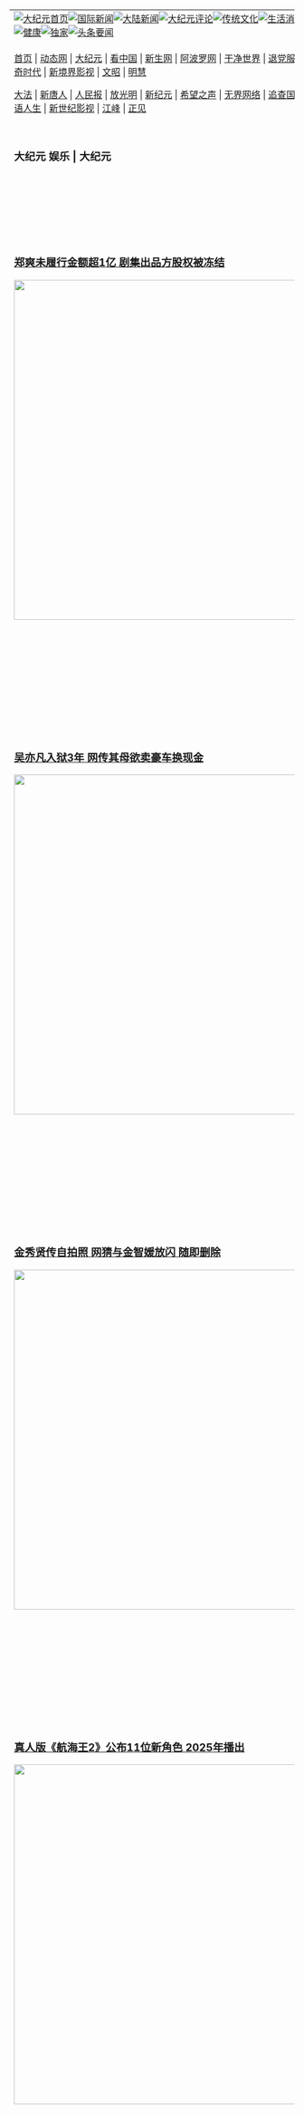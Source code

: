 <a name="1" id="1" target="_blank">&nbsp;</a> <span id="1">&nbsp;</span><table align=center border="0"><tr><td colspan="2" VALIGN=TOP><a href="https://github.com/1992513/djy/blob/master/gb/nf1351518.md#1"><img src="https://raw.githubusercontent.com/1992513/www/master/t/djy/1.jpg" title="大纪元首页" alt="大纪元首页"></a><a href="https://github.com/1992513/djy/blob/master/gb/n24hr.md#1"><img src="https://raw.githubusercontent.com/1992513/www/master/t/djy/3.jpg" title="国际新闻" alt="国际新闻"></a><a href="https://github.com/1992513/djy/blob/master/gb/nsc413.md#1"><img src="https://raw.githubusercontent.com/1992513/www/master/t/djy/4.jpg" title="大陆新闻" alt="大陆新闻"></a><a href="https://github.com/1992513/djy/blob/master/gb/news392.md#1"><img src="https://raw.githubusercontent.com/1992513/www/master/t/djy/5.jpg" title="大纪元评论" alt="大纪元评论"></a><a href="https://github.com/1992513/djy/blob/master/gb/news2007.md#1"><img src="https://raw.githubusercontent.com/1992513/www/master/t/djy/6.jpg" title="传统文化" alt="传统文化"></a><a href="https://github.com/1992513/djy/blob/master/gb/news2008.md#1"><img src="https://raw.githubusercontent.com/1992513/www/master/t/djy/7.jpg" title="生活消费" alt="生活消费"></a><a href="https://github.com/1992513/djy/blob/master/gb/ncyule.md#1"><img src="https://raw.githubusercontent.com/1992513/www/master/t/djy/8.jpg" title="娱乐休闲" alt="娱乐休闲"></a><a href="https://github.com/1992513/djy/blob/master/gb/nsc1002.md#1"><img src="https://raw.githubusercontent.com/1992513/www/master/t/djy/9.jpg" title="健康" alt="健康"></a><a href="https://github.com/1992513/djy/blob/master/gb/nf6092.md#1"><img src="https://raw.githubusercontent.com/1992513/www/master/t/djy/10a.jpg" title="独家" alt="独家"></a><a href="https://github.com/1992513/djy/blob/master/gb/nf4514.md#1"><img src="https://raw.githubusercontent.com/1992513/www/master/t/djy/12a.jpg" title="头条要闻" alt="头条要闻"></a></td></tr><tr><td colspan="2" VALIGN=TOP><p><a href="https://github.com/1992513/www/blob/master/README.md?cvejfqmq#1" target="_blank">首页</a> | <a href="https://d3bo5docy69ast.cloudfront.net/1?tqkqx" target="_blank">动态网</a> | <a href="https://dmt6yqw0je6jw.cloudfront.net/2?oesdmanet" target="_blank">大纪元</a> | <a href="https://dh48pl2d5tlkv.cloudfront.net/4?otxrmrsms" target="_blank">看中国</a> | <a href="https://d337p4rc38c0de.cloudfront.net/pHh5q?tjxwe" target="_blank">新生网</a> | <a href="https://d1fejrztdgsube.cloudfront.net/tktpt?vzrryn" target="_blank">阿波罗网</a> | <a href="https://dlp02mn13eakq.cloudfront.net/Mjpvu?szfrkq" target="_blank">干净世界</a> | <a href="https://d1ucfc2ix2o07u.cloudfront.net/10?lbgukuq" target="_blank">退党服务</a> | <a href="https://d282b678eon3c.cloudfront.net/Rffqf?ptggpc" target="_blank">明慧广播</a> | <a href="https://d3ap8ixfubqypf.cloudfront.net/nw9Vn?sbcmjb" target="_blank">传奇时代</a> | <a href="https://d124e4v75n9sum.cloudfront.net/AF9AG?mzonn" target="_blank">新境界影视</a> | <a href="https://d2vpfo96xp4pjo.cloudfront.net/zqMQA?rexnndwjd" target="_blank">文昭</a> | <a href="https://d14a0yccee2yym.cloudfront.net/7?pzpxvwiug" target="_blank">明慧</a></p><p><a href="https://d3myewunzonann.cloudfront.net/9?tibbvoy" target="_blank">大法</a> | <a href="https://d3caox32lipp7h.cloudfront.net/3?ktyfctd" target="_blank">新唐人</a> | <a href="https://dgk92ykceobaf.cloudfront.net/obAhT?cfvaiscvh" target="_blank">人民报</a> | <a href="https://d2r9hn1obbkp2q.cloudfront.net/xXNHu?zyfjqboro" target="_blank">放光明</a> | <a href="https://d3uam2jhpjrvu5.cloudfront.net/5?ulzegp" target="_blank">新纪元</a> | <a href="https://d377tzsbzf1wvt.cloudfront.net/6?kmicu" target="_blank">希望之声</a> | <a href="https://d1fejrztdgsube.cloudfront.net/11?ydbsi" target="_blank">无界网络</a> | <a href="https://d2iiqnrx4rrboe.cloudfront.net/Pueji?vhlhsq" target="_blank">追查国际</a> | <a href="https://d2wf95os3tobj4.cloudfront.net/16?lbkimacd" target="_blank">明慧之窗</a> | <a href="https://d3abchfok6e2j.cloudfront.net/LdvzZ?hphxgjvi" target="_blank">细语人生</a> | <a href="https://d21y52w6f35pla.cloudfront.net/fBn3r?wlkuna" target="_blank">新世纪影视</a> | <a href="https://d3uam2jhpjrvu5.cloudfront.net/PUWMb?rpskxsjj" target="_blank">江峰</a> | <a href="https://do0q2uqs2ncwe.cloudfront.net/8?zxahlii" target="_blank">正见</a></p></td></tr><tr><td width="626"><h3><p><strong>大纪元  娱乐 | 大纪元</strong></p></h3></td><td VALIGN=TOP rowspan=60><a href="https://d17xyw4ilzb7r2.cloudfront.net/video/play/1034.html" target="_blank"><img  src="https://raw.githubusercontent.com/1992513/djy/master/gb/300/gudianwu.jpg" title="神韵古典舞技巧表演" alt="神韵古典舞技巧表演"></a><br><a href="https://d17xyw4ilzb7r2.cloudfront.net/video/play/1154.html" target="_blank"><img  src="https://raw.githubusercontent.com/1992513/djy/master/gb/300/9ping.jpg" title="九评共产党" alt="九评共产党"></a><br><a href="https://d17xyw4ilzb7r2.cloudfront.net/video/play/1118.html" target="_blank"><img  src="https://raw.githubusercontent.com/1992513/djy/master/gb/300/communism.jpg" title="共产主义终极目的" alt="共产主义终极目的"></a><br><a href="https://d17xyw4ilzb7r2.cloudfront.net/video/play/1.html" target="_blank"><img  src="https://raw.githubusercontent.com/1992513/djy/master/gb/300/weihuo.jpg" title="中共的伪火骗局" alt="中共的伪火骗局"></a><br><a href="https://d17xyw4ilzb7r2.cloudfront.net/video/play/2.html" target="_blank"><img  src="https://raw.githubusercontent.com/1992513/djy/master/gb/300/changzhi.jpg" title="古今奇观 藏字石" alt="古今奇观 藏字石"></a><br><a href="https://d17xyw4ilzb7r2.cloudfront.net/video/play/1044.html" target="_blank"><img  src="https://raw.githubusercontent.com/1992513/djy/master/gb/300/tianan.jpg" title="通往天安门的旅程" alt="通往天安门的旅程"></a><br><a href="https://d17xyw4ilzb7r2.cloudfront.net/video/play/49.html" target="_blank"><img  src="https://raw.githubusercontent.com/1992513/djy/master/gb/300/weilai.jpg" title="未来人的神话" alt="未来人的神话"></a><br><a href="https://d17xyw4ilzb7r2.cloudfront.net/video/play/1216.html" target="_blank"><img  src="https://raw.githubusercontent.com/1992513/djy/master/gb/300/ji-zy.jpg" title="中共罪恶的活摘" alt="中共罪恶的活摘"></a><br><a href="https://d17xyw4ilzb7r2.cloudfront.net/video/play/1080.html" target="_blank"><img  src="https://raw.githubusercontent.com/1992513/djy/master/gb/300/huozhai.jpg" title="铁证如山" alt="铁证如山"></a><br><a href="https://d17xyw4ilzb7r2.cloudfront.net/video/play/149.html" target="_blank"><img  src="https://raw.githubusercontent.com/1992513/djy/master/gb/300/4ke.jpg" title="一家四口死于中共暴政" alt="一家四口死于中共暴政"></a><br><a href="https://d17xyw4ilzb7r2.cloudfront.net/video/play/150.html" target="_blank"><img  src="https://raw.githubusercontent.com/1992513/djy/master/gb/300/jie-di.jpg" title="─弟妹相继死于中共迫害" alt="─弟妹相继死于中共迫害"></a><br><a href="https://d17xyw4ilzb7r2.cloudfront.net/video/play/154.html" target="_blank"><img  src="https://raw.githubusercontent.com/1992513/djy/master/gb/300/ma-sj.jpg" title="她们许多已经被中共迫害至死" alt="她们许多已经被中共迫害至死"></a><br><a href="https://d17xyw4ilzb7r2.cloudfront.net/video/play/153.html" target="_blank"><img  src="https://raw.githubusercontent.com/1992513/djy/master/gb/300/shuan-cxl.jpg" title="双城血泪" alt="双城血泪"></a><br><a href="https://d17xyw4ilzb7r2.cloudfront.net/video/play/21.html" target="_blank"><img  src="https://raw.githubusercontent.com/1992513/djy/master/gb/300/wu-zbh.jpg" title="震撼人心的无罪辩护" alt="震撼人心的无罪辩护"></a><br><a href="https://d17xyw4ilzb7r2.cloudfront.net/video/play/158.html" target="_blank"><img  src="https://raw.githubusercontent.com/1992513/djy/master/gb/300/6c10-720.jpg" title="中共的迫害与掩盖" alt="中共的迫害与掩盖"></a><br><a href="https://d17xyw4ilzb7r2.cloudfront.net/video/play/30.html" target="_blank"><img  src="https://raw.githubusercontent.com/1992513/djy/master/gb/300/xian-z.jpg" title="中共官员的选择" alt="中共官员的选择"></a><br><a href="https://d17xyw4ilzb7r2.cloudfront.net/video/play/3.html" target="_blank"><img  src="https://raw.githubusercontent.com/1992513/djy/master/gb/300/1400l.jpg" title="剖析中共造假" alt="剖析中共造假"></a><br><a href="https://d17xyw4ilzb7r2.cloudfront.net/video/play/1103.html" target="_blank"><img  src="https://raw.githubusercontent.com/1992513/djy/master/gb/300/425.jpg" title="万人上访真相" alt="万人上访真相"></a><br><a href="https://d17xyw4ilzb7r2.cloudfront.net/video/play/121.html" target="_blank"><img  src="https://raw.githubusercontent.com/1992513/djy/master/gb/300/qing-h.jpg" title="被中共迫害的清华学子" alt="被中共迫害的清华学子"></a><br><a href="https://d17xyw4ilzb7r2.cloudfront.net/video/play/14.html" target="_blank"><img  src="https://raw.githubusercontent.com/1992513/djy/master/gb/300/jian-z513.jpg" title="见证五月十三日" alt="见证五月十三日"></a><br><a href="https://d17xyw4ilzb7r2.cloudfront.net/video/play/1096.html" target="_blank"><img  src="https://raw.githubusercontent.com/1992513/djy/master/gb/300/gongfu.jpg" title="功夫 寻道" alt="功夫 寻道"></a><br><a href="https://d17xyw4ilzb7r2.cloudfront.net/video/play/1104.html" target="_blank"><img  src="https://raw.githubusercontent.com/1992513/djy/master/gb/300/guangguimian.jpg" title="歌唱家人生奇迹" alt="歌唱家人生奇迹"></a><br><a href="https://d17xyw4ilzb7r2.cloudfront.net/video/play/163.html" target="_blank"><img  src="https://raw.githubusercontent.com/1992513/djy/master/gb/300/ming-jjy.jpg" title="名校精英的选择" alt="名校精英的选择"></a><br><a href="https://d17xyw4ilzb7r2.cloudfront.net/video/play/18.html" target="_blank"><img  src="https://raw.githubusercontent.com/1992513/djy/master/gb/300/yin-lj.jpg" title="音乐之家的故事" alt="音乐之家的故事"></a><br><a href="https://d17xyw4ilzb7r2.cloudfront.net/video/play/33.html" target="_blank"><img  src="https://raw.githubusercontent.com/1992513/djy/master/gb/300/ming-hsf.jpg" title="平凡中的不平凡" alt="平凡中的不平凡"></a><br><a href="https://github.com/1992513/www/blob/master/README.md?dfh#9" target="_blank"><img  src="https://raw.githubusercontent.com/1992513/djy/master/gb/300/yong-h.jpg" title="永恒的见证"  alt="永恒的见证"></a><br><a href="https://github.com/1992513/djy/blob/master/gb/13/9/29/n3974789.md?dfh#1" target="_blank"><img  src="https://raw.githubusercontent.com/1992513/djy/master/gb/300/shang-lnz.jpg" title="善良女子被中共投男牢"  alt="善良女子被中共投男牢"></a><br><a href="https://github.com/1992513/djy/blob/master/gb/16/3/16/n4663449.md?dfh#1" target="_blank"><img  src="https://raw.githubusercontent.com/1992513/djy/master/gb/300/huo-z3.jpg" title="警卫目击中共活摘"  alt="警卫目击中共活摘"></a><br><a href="https://github.com/1992513/djy/blob/master/gb/16/8/7/n8177641.md?dfh#1" target="_blank"><img  src="https://raw.githubusercontent.com/1992513/djy/master/gb/300/huo-z4.jpg" title="证人描述活摘恐怖"  alt="证人描述活摘恐怖"></a><br><a href="https://github.com/1992513/djy/blob/master/gb/10/4/19/n2881569.md?dfh#1" target="_blank"><img  src="https://raw.githubusercontent.com/1992513/djy/master/gb/300/huo-z1.jpg" title="揭开活摘器官黑幕"  alt="揭开活摘器官黑幕"></a><br><a href="https://github.com/1992513/djy/blob/master/gb/10/11/7/n3077476.md?dfh#1" target="_blank"><img  src="https://raw.githubusercontent.com/1992513/djy/master/gb/300/ma-ks.jpg" title="马克思的成魔之路"  alt="马克思的成魔之路"></a><br><a href="https://github.com/1992513/djy/blob/master/gb/18/5/10/n10381511.md?dfh#1" target="_blank"><img  src="https://raw.githubusercontent.com/1992513/djy/master/gb/300/st1.jpg" title="关注三亿人三退"  alt="关注三亿人三退"></a><br><a href="https://github.com/1992513/djy/blob/master/gb/18/3/21/n10237682.md?dfh#1" target="_blank"><img  src="https://raw.githubusercontent.com/1992513/djy/master/gb/300/jie-t.jpg" title="解体中共复兴中华"  alt="解体中共复兴中华"></a><br><a href="https://github.com/1992513/djy/blob/master/gb/9/2/9/n2422991.md?dfh#1" target="_blank"><img  src="https://raw.githubusercontent.com/1992513/djy/master/gb/300/gao-zs.jpg" title="中共迫害良心律师"  alt="中共迫害良心律师"></a><br><a href="https://github.com/1992513/djy/blob/master/gb/18/12/9/n10900044.md?dfh#1" target="_blank"><img  src="https://raw.githubusercontent.com/1992513/djy/master/gb/300/sj1.jpg" title="三百多万人举报江泽民"  alt="三百多万人举报江泽民"></a><br><a href="https://github.com/1992513/djy/blob/master/gb/18/8/28/n10672014.md?dfh#1" target="_blank"><img  src="https://raw.githubusercontent.com/1992513/djy/master/gb/300/sj2.jpg" title="这些官员为何起诉江泽民"  alt="这些官员为何起诉江泽民"></a><br><a href="https://github.com/1992513/djy/blob/master/gb/8/12/18/n2367165.md?dfh#1" target="_blank"><img  src="https://raw.githubusercontent.com/1992513/djy/master/gb/300/liangan.jpg" title="海峡两岸的强烈反差"  alt="海峡两岸的强烈反差"></a><br><a href="https://github.com/1992513/djy/blob/master/gb/15/12/10/n4593139.md?dfh#1" target="_blank"><img  src="https://raw.githubusercontent.com/1992513/djy/master/gb/300/jia-ndzl.jpg" title="加拿大总理的贺信"  alt="加拿大总理的贺信"></a><br><a href="https://github.com/1992513/djy/blob/master/gb/11/6/17/n3289382.md?dfh#1" target="_blank"><img  src="https://raw.githubusercontent.com/1992513/djy/master/gb/300/xiao-wd.jpg" title="探寻真相兼听则明"  alt="探寻真相兼听则明"></a><br><a href="https://github.com/1992513/djy/blob/master/gb/18/10/27/n10812623.md?dfh#1" target="_blank"><img  src="https://raw.githubusercontent.com/1992513/djy/master/gb/300/yindu.jpg" title="印度媒体报道东方"  alt="印度媒体报道东方"></a><br><a href="https://github.com/1992513/djy/blob/master/gb/18/6/9/n10469652.md?dfh#1" target="_blank"><img  src="https://raw.githubusercontent.com/1992513/djy/master/gb/300/xie-j.jpg" title="不一样的海外校园"  alt="不一样的海外校园"></a><br><a href="https://github.com/1992513/djy/blob/master/gb/7/4/5/n1669415.md?dfh#1" target="_blank"><img  src="https://raw.githubusercontent.com/1992513/djy/master/gb/300/li-up.jpg" title="从大师到徒弟的传奇"  alt="从大师到徒弟的传奇"></a><br><a href="https://github.com/1992513/djy/blob/master/gb/17/5/26/n9191512.md?dfh#1" target="_blank"><img  src="https://raw.githubusercontent.com/1992513/djy/master/gb/300/zfl2.jpg" title="亿万人与东方一本奇书"  alt="亿万人与东方一本奇书"></a><br><a href="https://github.com/1992513/djy/blob/master/gb/13/11/27/n4020290.md?dfh#1" target="_blank"><img  src="https://raw.githubusercontent.com/1992513/djy/master/gb/300/zhen-h.jpg" title="大陆见不到的震撼场面"  alt="大陆见不到的震撼场面"></a><br><a href="https://github.com/1992513/djy/blob/master/gb/15/7/17/n4482910.md?dfh#1" target="_blank"><img  src="https://raw.githubusercontent.com/1992513/djy/master/gb/300/dalu-sk.jpg" title="人心向善 大陆当初盛况"  alt="人心向善 大陆当初盛况"></a><br><a href="https://github.com/1992513/djy/blob/master/gb/19/1/5/n10955468.md?dfh#1" target="_blank"><img  src="https://raw.githubusercontent.com/1992513/djy/master/gb/300/zfl1.jpg" title="追寻真理 这书讲什么"  alt="追寻真理 这书讲什么"></a><br><a href="https://github.com/1992513/www/blob/master/README.md?dfh#1" target="_blank"><img  src="https://raw.githubusercontent.com/1992513/djy/master/gb/300/fq1.jpg" title="下载免费翻墙软件"  alt="下载免费翻墙软件"></a><br></td></tr>
<tr><td><h3><a href="https://github.com/1992513/djy/blob/master/gb/24/7/2/n14282430.md#1" target="_blank">郑爽未履行金额超1亿 剧集出品方股权被冻结</a><br></h3><a href="https://github.com/1992513/djy/blob/master/gb/24/7/2/n14282430.md#1" target="_blank"><img width="600" src="https://i.epochtimes.com/assets/uploads/2021/01/1907022241092563-600x400.jpg"></a></td></tr>
<tr><td><h3><a href="https://github.com/1992513/djy/blob/master/gb/24/7/2/n14282327.md#1" target="_blank">吴亦凡入狱3年 网传其母欲卖豪车换现金</a><br></h3><a href="https://github.com/1992513/djy/blob/master/gb/24/7/2/n14282327.md#1" target="_blank"><img width="600" src="https://i.epochtimes.com/assets/uploads/2023/07/id14041752-1911060836041487-600x400.jpg"></a></td></tr>
<tr><td><h3><a href="https://github.com/1992513/djy/blob/master/gb/24/7/2/n14282020.md#1" target="_blank">金秀贤传自拍照 网猜与金智媛放闪 随即删除</a><br></h3><a href="https://github.com/1992513/djy/blob/master/gb/24/7/2/n14282020.md#1" target="_blank"><img width="600" src="https://i.epochtimes.com/assets/uploads/2024/04/id14237546-240415091027100707-600x400.jpg"></a></td></tr>
<tr><td><h3><a href="https://github.com/1992513/djy/blob/master/gb/24/7/2/n14281918.md#1" target="_blank">真人版《航海王2》公布11位新角色 2025年播出</a><br></h3><a href="https://github.com/1992513/djy/blob/master/gb/24/7/2/n14281918.md#1" target="_blank"><img width="600" src="https://i.epochtimes.com/assets/uploads/2024/07/id14281942-20240702-mark-Netflix12-600x400.jpg"></a></td></tr>
<tr><td><h3><a href="https://github.com/1992513/djy/blob/master/gb/24/7/2/n14281765.md#1" target="_blank">IU时隔5年泰国巡演 再唱成名曲《Good Day》</a><br></h3><a href="https://github.com/1992513/djy/blob/master/gb/24/7/2/n14281765.md#1" target="_blank"><img width="600" src="https://i.epochtimes.com/assets/uploads/2024/04/id14220935-674544-600x400.jpg"></a></td></tr>
<tr><td><h3><p><strong>大纪元   娱乐要闻</strong></p></h3></td></tr><tr><td><h4>
<a href="https://github.com/1992513/djy/blob/master/gb/24/7/3/n14282645.md#1" target="_blank"><img width="195" src="https://i.epochtimes.com/assets/uploads/2023/10/id14092801-231011002639100707-320x200.jpg"></a>
<a href="https://github.com/1992513/djy/blob/master/gb/24/7/2/n14282401.md#1" target="_blank"><img width="195" src="https://i.epochtimes.com/assets/uploads/2019/01/GettyImages-459533568-320x200.jpg"></a>
<a href="https://github.com/1992513/djy/blob/master/gb/24/7/2/n14282207.md#1" target="_blank"><img width="195" src="https://i.epochtimes.com/assets/uploads/2023/10/id14086598-231002082923100707-320x200.jpg"></a>
<a href="https://github.com/1992513/djy/blob/master/gb/24/7/2/n14282126.md#1" target="_blank"><img width="195" src="https://i.epochtimes.com/assets/uploads/2024/07/id14282133-20240702PHO0118l-320x200.jpg"></a>
<a href="https://github.com/1992513/djy/blob/master/gb/24/7/2/n14281998.md#1" target="_blank"><img width="195" src="https://i.epochtimes.com/assets/uploads/2020/01/2001160559172384-ss1-320x200.jpg"></a>
<tr><td><h3><p><strong>大纪元娱乐休闲  影视评论</strong></p></h3></td></tr>
<tr><td><h4><a href="https://github.com/1992513/djy/blob/master/gb/24/7/2/n14282080.md#1" target="_blank"><img src="https://i.epochtimes.com/assets/uploads/2024/07/id14282086-692711-320x200.jpg"><br>《鬼灭之刃 柱训练篇》影评：高强度训练 为大战做热身</a></h4></td></tr>
<tr><td><h4><a href="https://github.com/1992513/djy/blob/master/gb/24/6/28/n14279550.md#1" target="_blank"><img src="https://i.epochtimes.com/assets/uploads/2024/06/id14279558-692105-320x200.jpg"><br>《非常家务事》影评：老板与妈妈谈恋爱 让女儿很头大</a></h4></td></tr>
<tr><td><h4><a href="https://github.com/1992513/djy/blob/master/gb/24/6/28/n14279240.md#1" target="_blank"><img src="https://i.epochtimes.com/assets/uploads/2024/06/id14279250-691915-320x200.jpg"><br>《名侦探柯南 100万美元的五棱星》影评：怪盗的目标这回是宝刀</a></h4></td></tr>
<tr><td><h3><p><strong>大纪元娱乐休闲  精彩图文</strong></p></h3></td></tr>
<tr><td><h4><a href="https://github.com/1992513/djy/blob/master/gb/24/6/29/n14279852.md#1" target="_blank"><img src="https://i.epochtimes.com/assets/uploads/2024/06/id14280257-20240629-mark-djy01-320x200.jpg"><br> 组图：第35届金曲奖星光大道 众星竞艳</a></h4></td></tr>
<tr><td><h4><a href="https://github.com/1992513/djy/blob/master/gb/24/5/16/n14251871.md#1" target="_blank"><img src="https://i.epochtimes.com/assets/uploads/2024/05/id14251888-20240516-TaiwanPlus-01-320x200.jpg"><br> 林柏宏当年青涩模样曝光 因一契机意外成演员</a></h4></td></tr>
<tr><td><h4><a href="https://github.com/1992513/djy/blob/master/gb/24/4/18/n14228780.md#1" target="_blank"><img src="https://i.epochtimes.com/assets/uploads/2024/04/id14228801-huge-gaoyuanyuan-320x200.jpg"><br> 与高圆圆携合拍新片走红毯 胡歌一举动获大赞</a></h4></td></tr>
<tr><td><h4><a href="https://github.com/1992513/djy/blob/master/gb/24/4/18/n14228807.md#1" target="_blank"><img src="https://i.epochtimes.com/assets/uploads/2024/04/id14228837-1804240514191487-320x200.jpg"><br> 4岁女儿装病不上学 陶嫚曼高EQ探出究竟</a></h4></td></tr>
</h4></td></tr><tr><td><h3><p><strong>大纪元娱乐休闲  最新文章</strong></p></h3></td></tr>
<tr><td><h4><a href="https://github.com/1992513/djy/blob/master/gb/24/7/2/n14282430.md#1" target="_blank">郑爽未履行金额超1亿 剧集出品方股权被冻结</a></h4></td></tr>
<tr><td><h4><a href="https://github.com/1992513/djy/blob/master/gb/24/7/2/n14282327.md#1" target="_blank">吴亦凡入狱3年 网传其母欲卖豪车换现金</a></h4></td></tr>
<tr><td><h4><a href="https://github.com/1992513/djy/blob/master/gb/24/7/2/n14282401.md#1" target="_blank">吴秀波公司再遭强制执行361万 累计近8亿</a></h4></td></tr>
<tr><td><h4><a href="https://github.com/1992513/djy/blob/master/gb/24/7/1/n14281728.md#1" target="_blank">被问赵又廷私下如何叫她 高圆圆回答笑翻全场</a></h4></td></tr>
<tr><td><h4><a href="https://github.com/1992513/djy/blob/master/gb/24/7/3/n14282645.md#1" target="_blank">ITZY结束北美巡回演唱 热泪感谢粉丝支持</a></h4></td></tr>
<tr><td><h4><a href="https://github.com/1992513/djy/blob/master/gb/24/7/2/n14282207.md#1" target="_blank">因首尔交通事故 李帝勋新片取消宣传活动</a></h4></td></tr>
<tr><td><h4><a href="https://github.com/1992513/djy/blob/master/gb/24/7/2/n14282020.md#1" target="_blank">金秀贤传自拍照 网猜与金智媛放闪 随即删除</a></h4></td></tr>
<tr><td><h4><a href="https://github.com/1992513/djy/blob/master/gb/24/7/2/n14281765.md#1" target="_blank">IU时隔5年泰国巡演 再唱成名曲《Good Day》</a></h4></td></tr>
<tr><td><h4><a href="https://github.com/1992513/djy/blob/master/gb/24/7/2/n14282125.md#1" target="_blank">《超人》片场照泄露 导演冈恩：无剧透问题</a></h4></td></tr>
<tr><td><h4><a href="https://github.com/1992513/djy/blob/master/gb/24/7/2/n14281978.md#1" target="_blank">《魔法坏女巫》与《海洋奇缘2》错开上映日</a></h4></td></tr>
<tr><td><h4><a href="https://github.com/1992513/djy/blob/master/gb/24/7/2/n14281918.md#1" target="_blank">真人版《航海王2》公布11位新角色 2025年播出</a></h4></td></tr>
<tr><td><h4><a href="https://github.com/1992513/djy/blob/master/gb/24/7/1/n14281483.md#1" target="_blank">金曲35收视出炉 杨淑喻张秀卿客台语演出最吸睛</a></h4></td></tr>
<tr><td><h4><a href="https://github.com/1992513/djy/blob/master/gb/24/7/3/n14282688.md#1" target="_blank">林志颖推新单曲 邀昔日“喂食”队友合作</a></h4></td></tr>
<tr><td><h4><a href="https://github.com/1992513/djy/blob/master/gb/24/7/2/n14282186.md#1" target="_blank">“顽童MJ116”小春开唱 大渊与彭小刀到场相挺</a></h4></td></tr>
<tr><td><h4><a href="https://github.com/1992513/djy/blob/master/gb/24/7/2/n14282125.md#1" target="_blank">《超人》片场照泄露 导演冈恩：无剧透问题</a></h4></td></tr>
<tr><td><h4><a href="https://github.com/1992513/djy/blob/master/gb/24/7/2/n14282126.md#1" target="_blank">遭控妨害性自主 贺军翔北检出庭：没做不礼貌行为</a></h4></td></tr>
<tr><td><h4><a href="https://github.com/1992513/djy/blob/master/gb/24/7/2/n14282080.md#1" target="_blank">《鬼灭之刃 柱训练篇》影评：高强度训练 为大战做热身</a></h4></td></tr>
<tr><td><h4><a href="https://github.com/1992513/djy/blob/master/gb/24/7/2/n14281998.md#1" target="_blank">田中千绘空运芒果礼盒回日本 妈妈又惊又喜</a></h4></td></tr>
<tr><td><h4><a href="https://github.com/1992513/djy/blob/master/gb/24/7/2/n14281918.md#1" target="_blank">真人版《航海王2》公布11位新角色 2025年播出</a></h4></td></tr>
<tr><td><h4><a href="https://github.com/1992513/djy/blob/master/gb/24/7/1/n14280987.md#1" target="_blank">《无职转生S2 Part2》影评：救母行动带来重大改变</a></h4></td></tr>
<tr><td><h4><a href="https://github.com/1992513/djy/blob/master/gb/24/7/3/n14282688.md#1" target="_blank">林志颖推新单曲 邀昔日“喂食”队友合作</a></h4></td></tr>
<tr><td><h4><a href="https://github.com/1992513/djy/blob/master/gb/24/7/2/n14282186.md#1" target="_blank">“顽童MJ116”小春开唱 大渊与彭小刀到场相挺</a></h4></td></tr>
<tr><td><h4><a href="https://github.com/1992513/djy/blob/master/gb/24/7/2/n14281901.md#1" target="_blank">告五人摘金后继续拼 巡回版图开至欧洲</a></h4></td></tr>
<tr><td><h4><a href="https://github.com/1992513/djy/blob/master/gb/24/7/1/n14281439.md#1" target="_blank">都柏林舞台故障 泰勒丝受困高台 舞伴救援</a></h4></td></tr>
<tr><td><h3><p><strong>大纪元娱乐休闲  一周热门</strong></p></h3></td></tr>
<tr><td><h4><a href="https://github.com/1992513/djy/blob/master/gb/24/6/29/n14280483.md#1" target="_blank">唐嫣探班刘亦菲 4岁女儿被对方的热情吓坏</a></h4></td></tr>
<tr><td><h4><a href="https://github.com/1992513/djy/blob/master/gb/24/6/28/n14279680.md#1" target="_blank">杨颖试水复出疑失败 节目头像被打马赛克</a></h4></td></tr>
<tr><td><h4><a href="https://github.com/1992513/djy/blob/master/gb/24/6/28/n14279240.md#1" target="_blank">《名侦探柯南 100万美元的五棱星》影评：怪盗的目标这回是宝刀</a></h4></td></tr>
<tr><td><h4><a href="https://github.com/1992513/djy/blob/master/gb/24/6/27/n14278909.md#1" target="_blank">黄子韬谈经纪人被抓：演唱会对我是一种阴影</a></h4></td></tr>
<tr><td><h4><a href="https://github.com/1992513/djy/blob/master/gb/24/6/29/n14279870.md#1" target="_blank">金曲35完整名单 歌王MC HotDog热狗歌后孙盛希</a></h4></td></tr>
<tr><td><h4><a href="https://github.com/1992513/djy/blob/master/gb/24/6/25/n14277316.md#1" target="_blank">为角色增重15公斤 黄晓明领奖时激动手抖</a></h4></td></tr>
<tr><td><h4><a href="https://github.com/1992513/djy/blob/master/gb/24/7/1/n14281648.md#1" target="_blank">那英感染带状疱疹 以半边脸妆容亮相《歌手》</a></h4></td></tr>
<tr><td><h4><a href="https://github.com/1992513/djy/blob/master/gb/24/6/26/n14278023.md#1" target="_blank">章子怡疑不满新片戏份被剪？受访片段引揣测</a></h4></td></tr>
<tr><td><h4><a href="https://github.com/1992513/djy/blob/master/gb/24/6/28/n14279550.md#1" target="_blank">《非常家务事》影评：老板与妈妈谈恋爱 让女儿很头大</a></h4></td></tr>
<tr><td><h4><a href="https://github.com/1992513/djy/blob/master/gb/24/6/27/n14278933.md#1" target="_blank">泰勒丝伦敦开唱遇飞虫入口 狂咳表情曝光</a></h4></td></tr>
<tr><td><h3><a href="https://github.com/1992513/djy/blob/master/gb/ncyule.md#1">上一页</a>&nbsp;&nbsp;1 &nbsp;&nbsp;<a href="https://github.com/1992513/djy/blob/master/gb/ncyule_2.md#1">2</a>&nbsp;&nbsp;<a href="https://github.com/1992513/djy/blob/master/gb/ncyule_3.md#1">3</a>&nbsp;&nbsp;<a href="https://github.com/1992513/djy/blob/master/gb/ncyule_4.md#1">4</a>&nbsp;&nbsp;<a href="https://github.com/1992513/djy/blob/master/gb/ncyule_5.md#1">5</a>&nbsp;&nbsp;<a href="https://github.com/1992513/djy/blob/master/gb/ncyule_6.md#1">6</a>&nbsp;&nbsp;<a href="https://github.com/1992513/djy/blob/master/gb/ncyule_7.md#1">7</a>&nbsp;&nbsp;<a href="https://github.com/1992513/djy/blob/master/gb/ncyule_8.md#1">8</a>&nbsp;&nbsp;<a href="https://github.com/1992513/djy/blob/master/gb/ncyule_9.md#1">9</a>&nbsp;&nbsp;<a href="https://github.com/1992513/djy/blob/master/gb/ncyule_10.md#1">10</a>&nbsp;&nbsp;<a href="https://github.com/1992513/djy/blob/master/gb/ncyule_2.md#1">下一页</a></h3></td></tr>
</table><div align="center"><h4>手机上长按并复制下列链接或二维码分享本文章：</h4>https://github.com/1992513/djy/blob/master/gb/ncyule.md#1<br><a href="https://github.com/1992513/djy/blob/master/gb/ncyule.md#1"><img src="https://quickchart.io/qr?size=256&text=https://github.com/1992513/djy/blob/master/gb/ncyule.md%231" title="分享本文章"></a><br>原文地址： <a href="https://cn.epochtimes.com/gb/ncyule.htm">https://cn.epochtimes.com/gb/ncyule.htm</a>    （国内需<a href="https://github.com/1992513/www/blob/master/README.md#8">下载翻墙软件</a>才能访问）</div>
